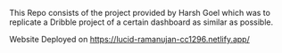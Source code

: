 This Repo consists of the project provided by Harsh Goel which was to replicate a Dribble project of a certain dashboard as similar as possible.

Website Deployed on https://lucid-ramanujan-cc1296.netlify.app/

